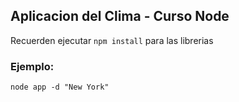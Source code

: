 ## Aplicacion del Clima - Curso Node

Recuerden ejecutar ```npm install``` para las librerias

### Ejemplo:
```
node app -d "New York"
```